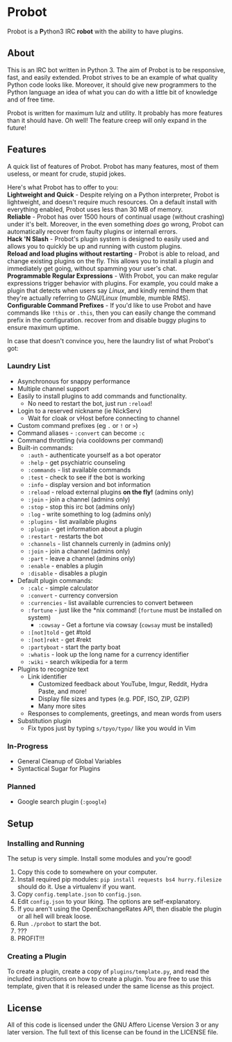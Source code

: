 Probot
======

Probot is a **P**ython3 IRC **robot** with the ability to have plugins.

About
-----
This is an IRC bot written in Python 3.
The aim of Probot is to be responsive, fast, and easily extended.  Probot strives
to be an example of what quality Python code looks like.  Moreover, it should give 
new programmers to the Python language an idea of what you can do with a little
bit of knowledge and of free time.

Probot is written for maximum lulz and utility.  It probably has more features
than it should have. Oh well! The feature creep will only expand in the future!

Features
--------
A quick list of features of Probot. Probot has many features, most of them useless,
or meant for crude, stupid jokes.

Here's what Probot has to offer to you:  
**Lightweight and Quick** - Despite relying on a Python interpreter, Probot is
lightweight, and doesn't require much resources. On a default install with everything
enabled, Probot uses less than 30 MB of memory.  
**Reliable** - Probot has over 1500 hours of continual usage (without crashing) under
it's belt. Moreover, in the even something *does* go wrong, Probot can automatically recover
from faulty plugins or internall errors.  
**Hack 'N Slash** - Probot's plugin system is designed to easily used and allows
you to quickly be up and running with custom plugins.  
**Reload and load plugins without restarting** - Probot is able to reload, and change
existing plugins on the fly. This allows you to install a plugin and immediately get going,
without spamming your user's chat.  
**Programmable Regular Expressions** - With Probot, you can make regular expressions trigger
behavior with plugins. For example, you could make a plugin that detects when users say
*Linux*, and kindly remind them that they're actually referring to *GNU/Linux* (mumble,
mumble RMS).  
**Configurable Command Prefixes** - If you'd like to use Probot and have commands like `!this`
or `.this`, then you can easily change the command prefix in the configuration.
recover from and disable buggy plugins to ensure maximum uptime.

In case that doesn't convince you, here the laundry list of what Probot's got:

### Laundry List
- Asynchronous for snappy performance
- Multiple channel support
- Easily to install plugins to add commands and functionality.
    - No need to restart the bot, just run `:reload`!
- Login to a reserved nickname (ie NickServ)
    - Wait for cloak or vHost before connecting to channel
- Custom command prefixes (eg `.` or `!` or `>`)
- Command aliases - `:convert` can become `:c`
- Command throttling (via cooldowns per command)
- Built-in commands:
    - `:auth` - authenticate yourself as a bot operator
    - `:help` - get psychiatric counseling
    - `:commands` - list available commands
    - `:test` - check to see if the bot is working
    - `:info` - display version and bot information
    - `:reload` - reload external plugins **on the fly!** (admins only)
    - `:join` - join a channel (admins only)
    - `:stop` - stop this irc bot (admins only)
    - `:log` - write something to log (admins only)
    - `:plugins` - list available plugins
    - `:plugin` - get information about a plugin
    - `:restart` - restarts the bot
    - `:channels` - list channels currenly in (admins only)
    - `:join` - join a channel (admins only)
    - `:part` - leave a channel (admins only)
    - `:enable` - enables a plugin
    - `:disable` - disables a plugin
- Default plugin commands:
    - `:calc` - simple calculator
    - `:convert` - currency conversion
    - `:currencies` - list available currencies to convert between
    - `:fortune` - just like the \*nix command! (`fortune` must be installed on system)
        - `:cowsay` - Get a fortune via cowsay (`cowsay` must be installed)
    - `:[not]told` - get #told
    - `:[not]rekt` - get #rekt
    - `:partyboat` - start the party boat
    - `:whatis` - look up the long name for a currency identifier
    - `:wiki` - search wikipedia for a term
- Plugins to recognize text
    - Link identifier
        - Customized feedback about YouTube, Imgur, Reddit, Hydra Paste, and
          more!
        - Display file sizes and types (e.g. PDF, ISO, ZIP, GZIP)
        - Many more sites
    - Responses to complements, greetings, and mean words from users
- Substitution plugin
    - Fix typos just by typing `s/tpyo/typo/` like you would in Vim

### In-Progress
- General Cleanup of Global Variables
- Syntactical Sugar for Plugins

### Planned
- Google search plugin (`:google`)

Setup
-----

### Installing and Running
The setup is very simple. Install some modules and you're good!
1) Copy this code to somewhere on your computer.
2) Install required pip modules: `pip install requests bs4 hurry.filesize` should do it. Use a virtualenv if you want.
3) Copy `config.template.json` to `config.json`.
4) Edit `config.json` to your liking. The options are self-explanatory.
5) If you aren't using the OpenExchangeRates API, then disable the plugin or all hell will break loose.
6) Run `./probot` to start the bot.
7) ???
8) PROFIT!!!

### Creating a Plugin
To create a plugin, create a copy of `plugins/template.py`, and read the included
instructions on how to create a plugin.  You are free to use this template, given that
it is released under the same license as this project.

License
-------
All of this code is licensed under the GNU Affero License Version 3 or any later
version. The full text of this license can be found in the LICENSE file.
